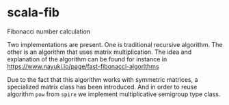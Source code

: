 # scala-fib
Fibonacci number calculation

Two implementations are present. One is traditional recursive algorithm. 
The other is an algorithm that uses matrix multiplication.
The idea and explanation of the algorithm can be found for instance in 
https://www.nayuki.io/page/fast-fibonacci-algorithms 

Due to the fact that this algorithm works with symmetric matrices,
a specialized matrix class has been introduced.
And in order to reuse algorithm `pow` from `spire` we
implement multiplicative semigroup type class.
